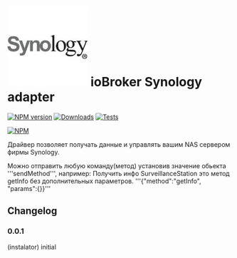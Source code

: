![Logo](admin/synology.png)
ioBroker Synology adapter
=================
[![NPM version](http://img.shields.io/npm/v/iobroker.synology.svg)](https://www.npmjs.com/package/iobroker.synology)
[![Downloads](https://img.shields.io/npm/dm/iobroker.synology.svg)](https://www.npmjs.com/package/iobroker.synology)
[![Tests](http://img.shields.io/travis/instalator/ioBroker.synology/master.svg)](https://travis-ci.org/instalator/ioBroker.synology)

[![NPM](https://nodei.co/npm/iobroker.synology.png?downloads=true)](https://nodei.co/npm/iobroker.synology/)

Драйвер позволяет получать данные и управлять вашим NAS сервером фирмы Synology.

Можно отправить любую команду(метод) установив значение обьекта '''sendMethod''', например:
Получить инфо SurveillanceStation это метод getInfo без дополнительных параметров.
'''{"method":"getInfo", "params":{}}'''

## Changelog

### 0.0.1
  (instalator) initial